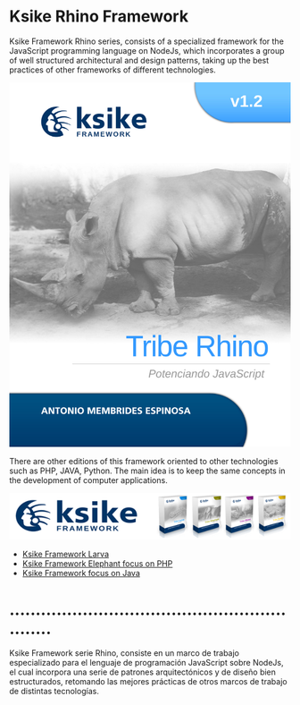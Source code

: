 # Ksike Rhino Framework
Ksike Framework Rhino series, consists of a specialized framework for the JavaScript programming language on NodeJs, which incorporates a group of well structured architectural and design patterns, taking up the best practices of other frameworks of different technologies.

![Screenshot](README/portadas_carta_130120_rhino.jpg)

There are other editions of this framework oriented to other technologies such as PHP, JAVA, Python. The main idea is to keep the same concepts in the development of computer applications.

![Screenshot](README/baner.png)

+ [Ksike Framework Larva](https://github.com/ameksike/ksike.larva)
+ [Ksike Framework Elephant focus on PHP](https://github.com/ameksike/ksike.elephant)
+ [Ksike Framework focus on Java](https://github.com/ameksike/ksike.java.core.plugin)


# .............................................................

Ksike Framework serie Rhino, consiste en un marco de trabajo especializado para el lenguaje de programación JavaScript sobre NodeJs, el cual incorpora una serie de patrones arquitectónicos y de diseño bien estructurados, retomando las mejores prácticas de otros marcos de trabajo de distintas tecnologías.

